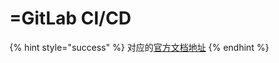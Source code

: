 # =GitLab CI/CD

{% hint style="success" %}
对应的[官方文档地址](https://bitwarden.com/help/gitlab-integration/)
{% endhint %}
